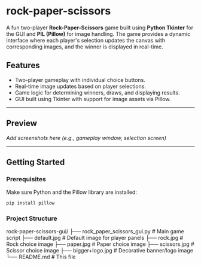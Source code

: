 # rock-paper-scissors
A fun two-player **Rock-Paper-Scissors** game built using **Python Tkinter** for the GUI and **PIL (Pillow)** for image handling. The game provides a dynamic interface where each player's selection updates the canvas with corresponding images, and the winner is displayed in real-time.

##  Features

-  Two-player gameplay with individual choice buttons.
-  Real-time image updates based on player selections.
-  Game logic for determining winners, draws, and displaying results.
-  GUI built using Tkinter with support for image assets via Pillow.

---

##  Preview

*Add screenshots here (e.g., gameplay window, selection screen)*

---

##  Getting Started

###  Prerequisites

Make sure Python and the Pillow library are installed:

```bash
pip install pillow
```
###  Project Structure
rock-paper-scissors-gui/
├── rock_paper_scissors_gui.py         # Main game script
├── default.jpg                        # Default image for player panels
├── rock.jpg                           # Rock choice image
├── paper.jpg                          # Paper choice image
├── scissors.jpg                       # Scissor choice image
├── bigger+logo.jpg                    # Decorative banner/logo image
└── README.md                          # This file
